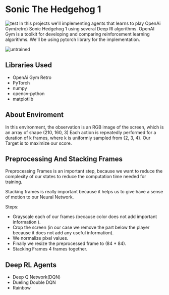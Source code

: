 # Sonic The Hedgehog 1
![test]()
In this projects we'll implementing agents that learns to play OpenAi Gym(retro) Sonic Hedgehog 1 using several Deep Rl algorithms. OpenAI Gym is a toolkit for developing and comparing reinforcement learning algorithms. We'll be using pytorch library for the implementation.

![untrained](/gif/untrained.gif)

## Libraries Used
- OpenAi Gym Retro
- PyTorch
- numpy
- opencv-python
- matplotlib

## About Enviroment

In this environment, the observation is an RGB image of the screen, which is an array of shape (210, 160, 3) Each action is repeatedly performed for a duration of k frames, where k is uniformly sampled from {2, 3, 4}. Our Target is to maximize our score.

## Preprocessing And Stacking Frames

Preprocessing Frames is an important step, because we want to reduce the complexity of our states to reduce the computation time needed for training.

Stacking frames is really important because it helps us to give have a sense of motion to our Neural Network.

Steps:

- Grayscale each of our frames (because color does not add important information ).
- Crop the screen (in our case we remove the part below the player because it does not add any useful information).
- We normalize pixel values.
- Finally we resize the preprocessed frame to (84 * 84).
- Stacking Frames 4 frames together.

## Deep RL Agents

- Deep Q Network(DQN)
- Dueling Double DQN 
- Rainbow